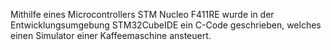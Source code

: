 Mithilfe eines Microcontrollers STM Nucleo F411RE wurde in der Entwicklungsumgebung STM32CubeIDE ein C-Code geschrieben, welches einen Simulator einer Kaffeemaschine ansteuert.
